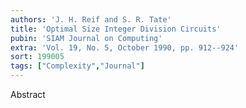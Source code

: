 ```yaml
---
authors: 'J. H. Reif and S. R. Tate'
title: 'Optimal Size Integer Division Circuits'
pubin: 'SIAM Journal on Computing'
extra: 'Vol. 19, No. 5, October 1990, pp. 912--924'
sort: 199005
tags: ["Complexity","Journal"]
---
```

Abstract
